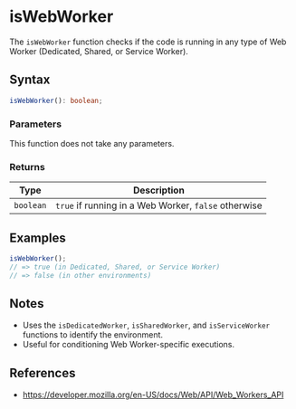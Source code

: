 # isWebWorker

The `isWebWorker` function checks if the code is running in any type of Web Worker (Dedicated, Shared, or Service Worker).

## Syntax

```typescript
isWebWorker(): boolean;
```

### Parameters

This function does not take any parameters.

### Returns

| Type       | Description                                         |
| ---------- | --------------------------------------------------- |
| `boolean`  | `true` if running in a Web Worker, `false` otherwise |

## Examples

```typescript
isWebWorker();
// => true (in Dedicated, Shared, or Service Worker)
// => false (in other environments)
```

## Notes

* Uses the `isDedicatedWorker`, `isSharedWorker`, and `isServiceWorker` functions to identify the environment.
* Useful for conditioning Web Worker-specific executions.

## References

* https://developer.mozilla.org/en-US/docs/Web/API/Web_Workers_API